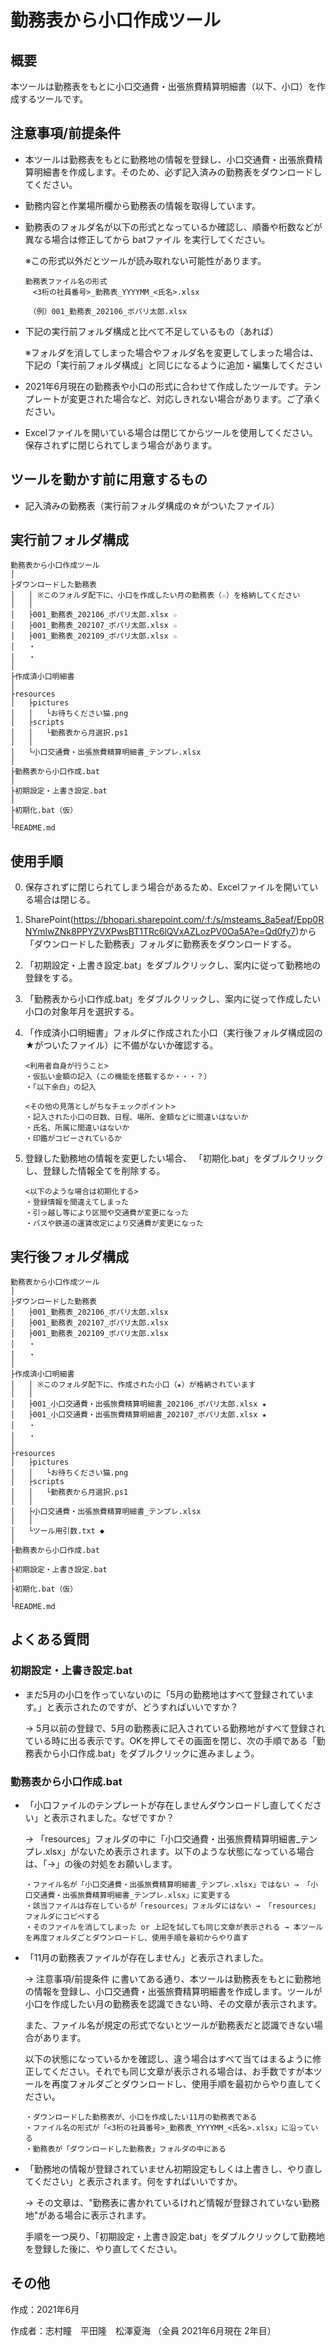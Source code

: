 # 勤務表から小口作成ツール

## 概要
本ツールは勤務表をもとに小口交通費・出張旅費精算明細書（以下、小口）を作成するツールです。

## 注意事項/前提条件
* 本ツールは勤務表をもとに勤務地の情報を登録し、小口交通費・出張旅費精算明細書を作成します。そのため、必ず記入済みの勤務表をダウンロードしてください。
* 勤務内容と作業場所欄から勤務表の情報を取得しています。
* 勤務表のフォルダ名が以下の形式となっているか確認し、順番や桁数などが異なる場合は修正してから batファイル を実行してください。

    ※この形式以外だとツールが読み取れない可能性があります。
    ~~~
    勤務表ファイル名の形式
    　<3桁の社員番号>_勤務表_YYYYMM_<氏名>.xlsx

    　（例）001_勤務表_202106_ボパリ太郎.xlsx
    ~~~
* 下記の実行前フォルダ構成と比べて不足しているもの（あれば）

    ※フォルダを消してしまった場合やフォルダ名を変更してしまった場合は、下記の「実行前フォルダ構成」と同じになるように追加・編集してください

* 2021年6月現在の勤務表や小口の形式に合わせて作成したツールです。テンプレートが変更された場合など、対応しきれない場合があります。ご了承ください。

* Excelファイルを開いている場合は閉じてからツールを使用してください。保存されずに閉じられてしまう場合があります。

## ツールを動かす前に用意するもの
* 記入済みの勤務表（実行前フォルダ構成の☆がついたファイル）

## 実行前フォルダ構成
~~~
勤務表から小口作成ツール								
│								
├ダウンロードした勤務表
│	│ ※このフォルダ配下に、小口を作成したい月の勤務表（☆）を格納してください		
│	│
│	├001_勤務表_202106_ボパリ太郎.xlsx ☆			
│	├001_勤務表_202107_ボパリ太郎.xlsx ☆					
│	├001_勤務表_202109_ボパリ太郎.xlsx ☆				
│	・							
│	・							
│								
├作成済小口明細書							
│				
├resources							
│	├pictures						
│	│	└お待ちください猫.png					
│	├scripts						
│	│	└勤務表から月選択.ps1					
│	│
│	└小口交通費・出張旅費精算明細書_テンプレ.xlsx		
│								
├勤務表から小口作成.bat							
│								
├初期設定・上書き設定.bat							
│								
├初期化.bat（仮）							
│								
└README.md							
~~~


## 使用手順
0. 保存されずに閉じられてしまう場合があるため、Excelファイルを開いている場合は閉じる。

1. SharePoint(https://bhopari.sharepoint.com/:f:/s/msteams_8a5eaf/Epp0RNYmlwZNk8PPYZVXPwsBT1TRc6lQVxAZLozPV0Oa5A?e=Qd0fy7)から「ダウンロードした勤務表」フォルダに勤務表をダウンロードする。

2. 「初期設定・上書き設定.bat」をダブルクリックし、案内に従って勤務地の登録をする。

3. 「勤務表から小口作成.bat」をダブルクリックし、案内に従って作成したい小口の対象年月を選択する。

4. 「作成済小口明細書」フォルダに作成された小口（実行後フォルダ構成図の★がついたファイル）に不備がないか確認する。
    ~~~
    <利用者自身が行うこと>
    ・仮払い金額の記入（この機能を搭載するか・・・？）
    ・「以下余白」の記入

    <その他の見落としがちなチェックポイント>
    ・記入された小口の日数、日程、場所、金額などに間違いはないか
    ・氏名、所属に間違いはないか
    ・印鑑がコピーされているか
    ~~~

5. 登録した勤務地の情報を変更したい場合、 「初期化.bat」をダブルクリックし、登録した情報全てを削除する。
    ~~~
    <以下のような場合は初期化する>
    ・登録情報を間違えてしまった
    ・引っ越し等により区間や交通費が変更になった
    ・バスや鉄道の運賃改定により交通費が変更になった
    ~~~

## 実行後フォルダ構成
~~~
勤務表から小口作成ツール								
│								
├ダウンロードした勤務表							
│	├001_勤務表_202106_ボパリ太郎.xlsx						
│	├001_勤務表_202107_ボパリ太郎.xlsx						
│	├001_勤務表_202109_ボパリ太郎.xlsx						
│	・							
│	・							
│								
├作成済小口明細書
│	│ ※このフォルダ配下に、作成された小口（★）が格納されています		
│	│						
│	├001_小口交通費・出張旅費精算明細書_202106_ボパリ太郎.xlsx ★
│	├001_小口交通費・出張旅費精算明細書_202107_ボパリ太郎.xlsx ★
│	・
│	・							
│								
├resources							
│	├pictures						
│	│	└お待ちください猫.png					
│	├scripts						
│	│	└勤務表から月選択.ps1					
│	│
│	├小口交通費・出張旅費精算明細書_テンプレ.xlsx
│	│
│	└ツール用引数.txt ◆					
│								
├勤務表から小口作成.bat							
│								
├初期設定・上書き設定.bat							
│								
├初期化.bat（仮）							
│								
└README.md							
~~~


## よくある質問

### 初期設定・上書き設定.bat
* まだ5月の小口を作っていないのに「5月の勤務地はすべて登録されています。」と表示されたのですが、どうすればいいですか？

    → 5月以前の登録で、5月の勤務表に記入されている勤務地がすべて登録されている時に出る表示です。OKを押してその画面を閉じ、次の手順である「勤務表から小口作成.bat」をダブルクリックに進みましょう。


### 勤務表から小口作成.bat
* 「小口ファイルのテンプレートが存在しませんダウンロードし直してください」と表示されました。なぜですか？

    → 「resources」フォルダの中に「小口交通費・出張旅費精算明細書_テンプレ.xlsx」がないため表示されます。以下のような状態になっている場合は、「→」の後の対処をお願いします。
    ~~~
    ・ファイル名が「小口交通費・出張旅費精算明細書_テンプレ.xlsx」ではない → 「小口交通費・出張旅費精算明細書_テンプレ.xlsx」に変更する
    ・該当ファイルは存在しているが「resources」フォルダにはない → 「resources」フォルダにコピペする
    ・そのファイルを消してしまった or 上記を試しても同じ文章が表示される → 本ツールを再度フォルダごとダウンロードし、使用手順を最初からやり直す
    ~~~

* 「11月の勤務表ファイルが存在しません」と表示されました。

    → 注意事項/前提条件 に書いてある通り、本ツールは勤務表をもとに勤務地の情報を登録し、小口交通費・出張旅費精算明細書を作成します。ツールが小口を作成したい月の勤務表を認識できない時、その文章が表示されます。
    
    また、ファイル名が規定の形式でないとツールが勤務表だと認識できない場合があります。

    以下の状態になっているかを確認し、違う場合はすべて当てはまるように修正してください。それでも同じ文章が表示される場合は、お手数ですが本ツールを再度フォルダごとダウンロードし、使用手順を最初からやり直してください。

    ~~~
    ・ダウンロードした勤務表が、小口を作成したい11月の勤務表である
    ・ファイル名の形式が「<3桁の社員番号>_勤務表_YYYYMM_<氏名>.xlsx」に沿っている
    ・勤務表が「ダウンロードした勤務表」フォルダの中にある
    ~~~

* 「勤務地の情報が登録されていません初期設定もしくは上書きし、やり直してください」と表示されます。何をすればいいですか。

    → その文章は、"勤務表に書かれているけれど情報が登録されていない勤務地"がある場合に表示されます。
    
    手順を一つ戻り、「初期設定・上書き設定.bat」をダブルクリックして勤務地を登録した後に、やり直してください。

## その他
作成：2021年6月

作成者：志村瞳　平田隆　松澤夏海
（全員 2021年6月現在 2年目）
